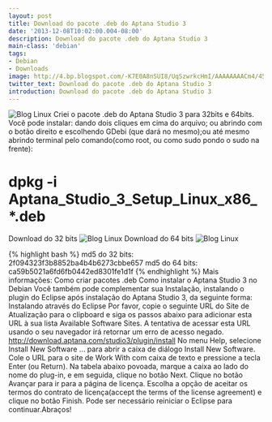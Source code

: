 ```yaml
---
layout: post
title: Download do pacote .deb do Aptana Studio 3
date: '2013-12-08T10:02:00.004-08:00'
description: Download do pacote .deb do Aptana Studio 3
main-class: 'debian'
tags:
- Debian
- Downloads
image: http://4.bp.blogspot.com/-K7E0A8nSUI8/UqSzwrkcHmI/AAAAAAAACm4/458pNfoL6pQ/s72-c/aptana-deb.png
twitter_text: Download do pacote .deb do Aptana Studio 3
introduction: Download do pacote .deb do Aptana Studio 3
---
```

![Blog Linux](http://4.bp.blogspot.com/-K7E0A8nSUI8/UqSzwrkcHmI/AAAAAAAACm4/458pNfoL6pQ/s320/aptana-deb.png "Blog Linux")
Criei o pacote .deb do Aptana Studio 3 para 32bits e 64bits. Você pode instalar:
dando dois cliques em cima do arquivo; ou abrindo com o botão direito e escolhendo GDebi (que dará no mesmo);ou até mesmo abrindo terminal pelo comando(como root, ou como sudo pondo o sudo na frente):
# dpkg -i Aptana_Studio_3_Setup_Linux_x86_*.deb
Download do 32 bits
![Blog Linux](http://v.s.cz/img/deb-package.png "Blog Linux")
Download do 64 bits
![Blog Linux](http://v.s.cz/img/deb-package.png "Blog Linux")
 
{% highlight bash %}
md5 do 32 bits: 2f094323f3b8852ba4b4b6273cbbe657
md5 do 64 bits: ca59b5021a6fd6fb0442ed8301fe1d1f
{% endhighlight %}
Mais informações:
Como criar pacotes .deb
 Como instalar o Aptana Studio 3 no Debian 
Você também pode complementar sua Instalação, instalando o plugin do Eclipse após instalação do Aptana Studio 3, da seguinte forma: 
Instalando através do Eclipse
Por favor, copie o seguinte URL do Site de Atualização para o clipboard e siga os passos abaixo para adicionar esta URL à sua lista Available Software Sites. A tentativa de acessar esta URL usando o seu navegador irá retornar um erro de acesso negado.
http://download.aptana.com/studio3/plugin/install
 No menu Help, selecione Install New Software ... para abrir a caixa de diálogo Install New Software. Cole o URL para o site de Work With com caixa de texto e pressione a tecla Enter (ou Return). Na tabela abaixo povoada, marque a caixa ao lado do nome do plug-in, e em seguida, clique no botão Next. Clique no botão Avançar para ir para a página de licença. Escolha a opção de aceitar os termos do contrato de licença(accept the terms of the license agreement) e clique no botão Finish. Pode ser necessário reiniciar o Eclipse para continuar.Abraços!
